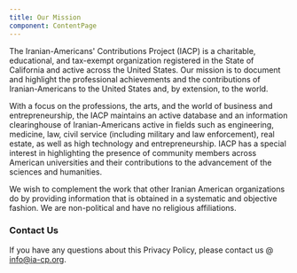 ```yaml
---
title: Our Mission
component: ContentPage
---
```


The Iranian-Americans' Contributions Project (IACP) is a charitable, educational, and tax-exempt organization registered in the State of California and active across the United States. Our mission is to document and highlight the professional achievements and the contributions of Iranian-Americans to the United States and, by extension, to the world.

With a focus on the professions, the arts, and the world of business and entrepreneurship, the IACP maintains an active database and an information clearinghouse of Iranian-Americans active in fields such as engineering, medicine, law, civil service (including military and law enforcement), real estate, as well as high technology and entrepreneurship. IACP has a special interest in highlighting the presence of community members across American universities and their contributions to the advancement of the sciences and humanities.

We wish to complement the work that other Iranian American organizations do by providing information that is obtained in a systematic and objective fashion. We are non-political and have no religious affiliations.


### Contact Us
If you have any questions about this Privacy Policy, please contact us @ [info@ia-cp.org](mailto:info@ia-cp.org).
